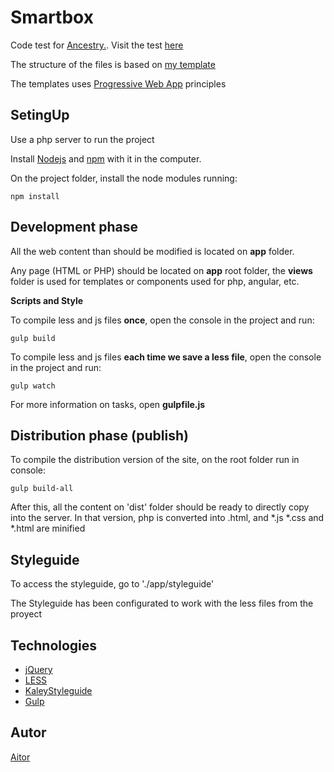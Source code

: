 Smartbox
=============

Code test for [Ancestry.](https://www.ancestry.com/). Visit the test [here](https://torian12321.github.io/ancestry/dist/)

The structure of the files is based on [my template](https://github.com/torian12321/webTemplate)

The templates uses [Progressive Web App](https://developers.google.com/web/updates/2014/11/Support-for-installable-web-apps-with-webapp-manifest-in-chrome-38-for-Android) principles

SetingUp
---------------

Use a php server to run the project

Install [Nodejs](https://nodejs.org/en/) and [npm](https://www.npmjs.com/) with it in the computer.

On the project folder, install the node modules running:

```npm install```


Development phase
---------------

All the web content than should be modified is located on **app** folder.

Any page (HTML or PHP) should be located on **app** root folder, the **views** folder is used for templates or components used for php, angular, etc.


**Scripts and Style**

To compile less and js files **once**, open the console in the project and run:

```gulp build```

To compile less and js files **each time we save a less file**, open the console in the project and run:

```gulp watch ```

For more information on tasks, open **gulpfile.js**


Distribution phase (publish)
---------------

To compile the distribution version of the site, on the root folder run in console:

```gulp build-all```

After this, all the content on 'dist' folder should be ready to directly copy into the server. In that version, php is converted into .html, and *.js *.css and *.html are minified


Styleguide
---------------

To access the styleguide, go to './app/styleguide'

The Styleguide has been configurated to work with the less files from the proyect


Technologies
---------------

- [jQuery](https://jquery.com/)
- [LESS](http://lesscss.org/)
- [KaleyStyleguide](https://github.com/thomasdavis/kaleistyleguide)
- [Gulp](http://gulpjs.com/)


Autor
---------------
[Aitor](torian12321.github.io/my_web)
